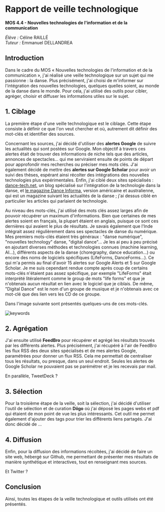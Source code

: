 # Rapport de veille technologique

**MOS 4.4 - Nouvelles technologies de l'information et de la communication**

*Élève :* Céline RAILLÉ<br/>
*Tuteur :* Emmanuel DELLANDREA


## Introduction

Dans le cadre du MOS « Nouvelles technologies de l'information et de la communication », j'ai réalisé une veille technologique sur un sujet qui me passionne : la danse. Plus précisément, j'ai choisi de m'informer sur l'intégration des nouvelles technologies, quelques quelles soient, au monde de la danse dans le monde. Pour cela, j'ai utilisé des outils pour cibler, agréger, choisir et diffuser les informations utiles sur le sujet.


## 1. Ciblage

La première étape d'une veille technologique est le ciblage. Cette étape consiste à définir ce que l'on veut chercher et où, autrement dit définir des mot-clés et identifier des sources.

Concernant les sources, j'ai décidé d'utiliser des **alertes Google** de suivre les actualités qui sont postées sur Google. Mon objectif à travers ces alertes était de trouver des informations de niche tels que des articles, annonces de spectacles... qui me serviraient ensuite de points de départ pour approfondir mes recherches ou préciser mes mots clés. J'ai également décidé de mettre des **alertes sur Google Scholar** pour avoir un suivi des thèses, espérant ainsi récolter des intégrations des nouvelles technologies plus expérimentales. Enfin, j'ai ciblé deux sites spécialisés : [dance-tech.net](https://www.dance-tech.net/profiles/blog/list), un blog spécialisé sur l'intégration de la technologie dans la danse, et [le magazine Dance Informa](https://www.danceinforma.com/), version américaine et australienne, qui est un magazine suivant les actualités de la danse ; j'ai dessus ciblé en particulier les articles qui parlaient de technologie.

Au niveau des mots-clés, j'ai utilisé des mots clés assez larges afin de pouvoir récupérer un maximum d'informations. Bien que certaines de mes alertes soient en français, la plupart étaient en anglais, puisque ce sont ces dernières qui avaient le plus de résultats. Je savais également que l'Inde intégrait assez régulièrement dans ses spectacles de danse du numérique. Mes premiers mots-clés étaient très généraux : "danse numérique", "nouvelles technology" danse, "digital dance"... Je les ai peu à peu précisé en ajoutant diverses méthodes et technologies connues (machine learning, AI...), différents aspects de la danse (choregraphy, dance education...) ou encore des noms de logiciels spécifiques (LifeForms, DanceForms...). Ce qui m'a permis au final d'avoir 15 alertes sur Google Alerts et 5 sur Google Scholar. Je me suis cependant rendue compte après coup de certains mots-clés n'étaient pas assez spécifique, par exemple "LifeForms" était interprété litéralement comme le group de mots "life forms" et que je n'obtenais aucun résultat en lien avec le logiciel que je ciblais. De même, "Digital Dance" est le nom d'un groupe de musique et je n'obtenais avec ce mot-clé que des lien vers les CD de ce groupe.

Dans l'image suivante sont présentés quelques-uns de ces mots-clés.

![keywords](https://www.zupimages.net/up/22/10/cd3n.png)


## 2. Agrégation

J'ai ensuite utilisé **FeedBro** pour récupérer et agrégé les résultats trouvés par les différents alertes. Plus précisément, j'ai récupéré à l'air de FeedBro les flux RSS des deux sites spécialisés et de mes alertes Google, paramétrées pour donner un flux RSS. Cela me permettait de centraliser tous les résultats, ou presque, dans un seul endroit. Seules les alertes de Google Scholar ne pouvaient pas se parémétrer et je les recevais par mail.

En parallèle, TweetDeck ?

## 3. Sélection

Pour la troisième étape de la veille, soit la sélection, j'ai décidé d'utiliser l'outil de sélection et de curation **Diigo** où j'ai déposé les pages webs et pdf qui étaient de mon point de vue les plus intéressants. Cet outil me permet également d'ajouter des tags pour trier les différents liens partagés. J'ai donc décidé de ...


## 4. Diffusion

Enfin, pour la diffusion des informations récoltées, j'ai décidé de faire un site web, hébergé sur Github, me permettant de présenter mes résultats de manière synthétique et interactives, tout en renseignant mes sources.

Et Twitter ?


## Conclusion

Ainsi, toutes les étapes de la veille technologique et outils utilisés ont été présentés. 
